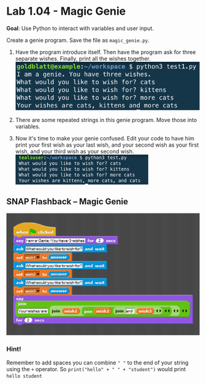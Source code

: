 # Lab 1.04 - Magic Genie

**Goal**: Use Python to interact with variables and user input. 

Create a genie program. Save the file as `magic_genie.py`. 

1. Have the program introduce itself. Then have the program ask for three separate wishes. Finally, print all the wishes together. ![magic_genie_output](magic_genie_output.png)

2.  There are some repeated strings in this genie program. Move those into variables.   

3.  Now it's time to make your genie confused. Edit your code to have him print your first wish as your last wish, and your second wish as your first wish, and your third wish as your second wish. ![magic_genie_output_confused](magic_genie_output_confused.png)

## SNAP Flashback – Magic Genie

![](GenieProgram%20-%20Code.png)

### Hint!
Remember to add spaces you can combine `" "`  to the end of your string using the `+` operator. So `print("hello" + " " + "student")` would print `hello student`
